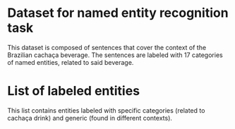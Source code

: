 # Dataset for named entity recognition task

This dataset is composed of sentences that cover the context of the Brazilian cachaça beverage. The sentences are labeled with 17 categories of named entities, related to said beverage.

# List of labeled entities

This list contains entities labeled with specific categories (related to cachaça drink) and generic (found in different contexts).
